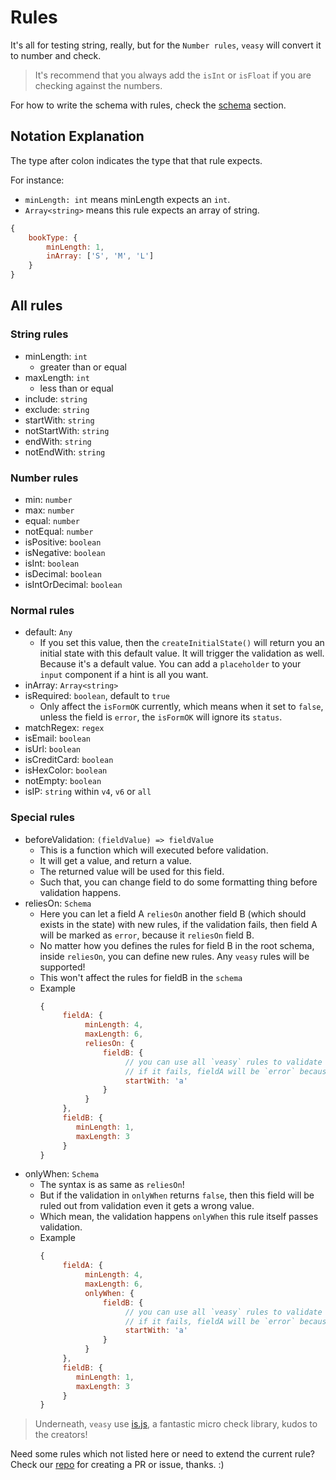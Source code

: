 # Rules

It's all for testing string, really, but for the `Number rules`, `veasy` will convert it to number and check.

> It's recommend that you always add the `isInt` or `isFloat` if you are checking against the numbers.

For how to write the schema with rules, check the [schema](/schema) section.

## Notation Explanation

The type after colon indicates the type that that rule expects.

For instance:

- `minLength: int` means minLength expects an `int`.
- `Array<string>` means this rule expects an array of string.

```javascript
{
    bookType: {
        minLength: 1,
        inArray: ['S', 'M', 'L']
    }
}
```

## All rules

### String rules

- minLength: `int`
    - greater than or equal
- maxLength: `int`
    - less than or equal
- include: `string`
- exclude: `string`
- startWith: `string`
- notStartWith: `string`
- endWith: `string`
- notEndWith: `string`

### Number rules

- min: `number`
- max: `number`
- equal: `number`
- notEqual: `number`
- isPositive: `boolean`
- isNegative: `boolean`
- isInt: `boolean`
- isDecimal: `boolean`
- isIntOrDecimal: `boolean`

### Normal rules

- default: `Any`
  - If you set this value, then the `createInitialState()` will return you an initial state with this default value. It will trigger the validation as well. Because it's a default value. You can add a `placeholder` to your `input` component if a hint is all you want.
- inArray: `Array<string>`
- isRequired: `boolean`, default to `true`
  - Only affect the `isFormOK` currently, which means when it set to `false`, unless the field is `error`, the `isFormOK` will ignore its `status`.
- matchRegex: `regex`
- isEmail: `boolean`
- isUrl: `boolean`
- isCreditCard: `boolean`
- isHexColor: `boolean`
- notEmpty: `boolean`
- isIP: `string` within `v4`, `v6` or `all`


### Special rules
- beforeValidation: `(fieldValue) => fieldValue`
  - This is a function which will executed before validation.
  - It will get a value, and return a value.
  - The returned value will be used for this field.
  - Such that, you can change field to do some formatting thing before validation happens.
- reliesOn: `Schema`
  - Here you can let a field A `reliesOn` another field B (which should exists in the state) with new rules, if the validation fails, then field A will be marked as `error`, because it `reliesOn` field B. 
  - No matter how you defines the rules for field B in the root schema, inside `reliesOn`, you can define new rules. Any `veasy` rules will be supported!
  - This won't affect the rules for fieldB in the `schema`
  - Example
      ```javascript
      {
           fieldA: {
                minLength: 4,
                maxLength: 6,
                reliesOn: { 
                    fieldB: {
                         // you can use all `veasy` rules to validate against fieldB, 
                         // if it fails, fieldA will be `error` because it `reliesOn` fieldB
                         startWith: 'a'
                    }
                }
           },       
           fieldB: {
              minLength: 1,
              maxLength: 3
           }
      }
      ```
- onlyWhen: `Schema`
  - The syntax is as same as `reliesOn`!
  - But if the validation in `onlyWhen` returns `false`, then this field will be ruled out from validation even it gets a wrong value.
  - Which mean, the validation happens `onlyWhen` this rule itself passes validation.
  - Example
      ```javascript
      {
           fieldA: {
                minLength: 4,
                maxLength: 6,
                onlyWhen: { 
                    fieldB: {
                         // you can use all `veasy` rules to validate against fieldB, 
                         // if it fails, fieldA will be `error` because it `reliesOn` fieldB
                         startWith: 'a'
                    }
                }
           },       
           fieldB: {
              minLength: 1,
              maxLength: 3
           }
      }
      ```
      
> Underneath, `veasy` use [is.js](http://is.js.org/), a fantastic micro check library, kudos to the creators!

Need some rules which not listed here or need to extend the current rule? Check our [repo](https://github.com/Albert-Gao/veasy) for creating a PR or issue, thanks. :)
